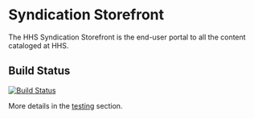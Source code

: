 Syndication Storefront
============================

The HHS Syndication Storefront is the end-user portal to all the content cataloged at HHS.

## Build Status
[![Build Status](http://ctacdev.com:8080/jenkins/buildStatus/icon?job=Syndication_Storefront)](http://ctacdev.com:8080/jenkins/view/Syndication%20Dev/job/Syndication_Storefront/)

More details in the [testing](pages/TestingAndCoverage.html#testing-and-coverage) section.
